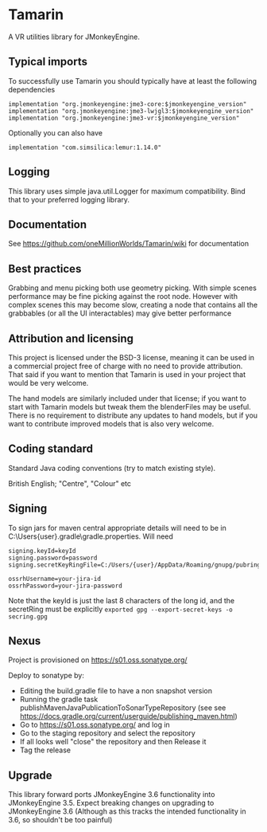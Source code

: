 # Tamarin
A VR utilities library for JMonkeyEngine. 

## Typical imports

To successfully use Tamarin you should typically have at least the following dependencies

    implementation "org.jmonkeyengine:jme3-core:$jmonkeyengine_version"
    implementation "org.jmonkeyengine:jme3-lwjgl3:$jmonkeyengine_version"
    implementation "org.jmonkeyengine:jme3-vr:$jmonkeyengine_version"

Optionally you can also have

    implementation "com.simsilica:lemur:1.14.0"

## Logging

This library uses simple java.util.Logger for maximum compatibility. Bind that to your preferred logging library.

## Documentation

See https://github.com/oneMillionWorlds/Tamarin/wiki for documentation 

## Best practices

Grabbing and menu picking both use geometry picking. With simple scenes performance may be fine picking
against the root node. However with complex scenes this may become slow, creating a node that contains 
all the grabbables (or all the UI interactables) may give better performance

## Attribution and licensing

This project is licensed under the BSD-3 license, meaning it can be used in a commercial project free of charge with no need to provide attribution. That said if you want to mention that Tamarin is used in your project that would be very welcome.

The hand models are similarly included under that license; if you want to start with Tamarin models but tweak them the blenderFiles may be useful. There is no requirement to distribute any updates to hand models, but if you want to contribute improved models that is also very welcome.

## Coding standard

Standard Java coding conventions (try to match existing style). 

British English; "Centre", "Colour" etc

## Signing

To sign jars for maven central appropriate details will need to be in C:\Users\{user}\.gradle\gradle.properties. Will need

    signing.keyId=keyId
    signing.password=password
    signing.secretKeyRingFile=C:/Users/{user}/AppData/Roaming/gnupg/pubring.kbx
    
    ossrhUsername=your-jira-id
    ossrhPassword=your-jira-password

Note that the keyId is just the last 8 characters of the long id, and the secretRing must be explicitly `exported gpg --export-secret-keys -o secring.gpg`

## Nexus

Project is provisioned on https://s01.oss.sonatype.org/

Deploy to sonatype by:
- Editing the build.gradle file to have a non snapshot version
- Running the gradle task publishMavenJavaPublicationToSonarTypeRepository (see see https://docs.gradle.org/current/userguide/publishing_maven.html)
- Go to https://s01.oss.sonatype.org/ and log in
- Go to the staging repository and select the repository
- If all looks well "close" the repository and then Release it
- Tag the release
## Upgrade

This library forward ports JMonkeyEngine 3.6 functionality into JMonkeyEngine 3.5. Expect breaking changes on upgrading
to JMonkeyEngine 3.6 (Although as this tracks the intended functionality in 3.6, so shouldn't be too painful)